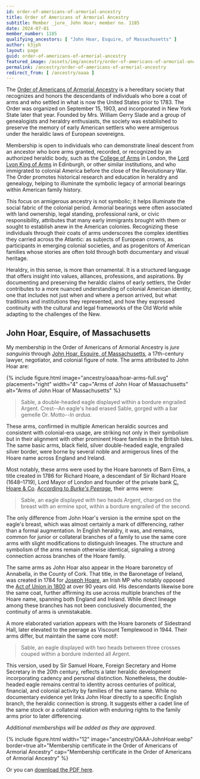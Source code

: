 ```yaml
---
id: order-of-americans-of-armorial-ancestry
title: Order of Americans of Armorial Ancestry
subtitle: Member _jure_ John Hoar; member no. 1185
date: 2024-07-01
member_number: 1185
qualifying_ancestors: [ "John Hoar, Esquire, of Massachusetts" ]
author: k3jph
layout: page
guid: order-of-americans-of-armorial-ancestry
featured_image: /assets/img/ancestry/order-of-americans-of-armorial-ancestry.webp
permalink: /ancestry/order-of-americans-of-armorial-ancestry
redirect_from: [ /ancestry/oaaa ]
---
```


The [Order of Americans of Armorial Ancestry](https://www.armorialancestry.org/)
is a hereditary society that recognizes and honors the descendants of
individuals who bore a coat of arms and who settled in what is now the United
States prior to 1783. The Order was organized on September 15, 1903, and
incorporated in New York State later that year. Founded by Mrs. William Gerry
Slade and a group of genealogists and heraldry enthusiasts, the society was
established to preserve the memory of early American settlers who were
armigerous under the heraldic laws of European sovereigns.

Membership is open to individuals who can demonstrate lineal descent from an
ancestor who bore arms granted, recorded, or recognized by an authorized
heraldic body, such as the [College of
Arms](https://www.college-of-arms.gov.uk/) in London, the [Lord Lyon King of
Arms](https://courtofthelordlyon.scot/) in Edinburgh, or other similar
institutions, and who immigrated to colonial America before the close of the
Revolutionary War. The Order promotes historical research and education in
heraldry and genealogy, helping to illuminate the symbolic legacy of armorial
bearings within American family history.

This focus on armigerous ancestry is not symbolic; it helps illuminate the
social fabric of the colonial period. Armorial bearings were often associated
with land ownership, legal standing, professional rank, or civic responsibility,
attributes that many early immigrants brought with them or sought to establish
anew in the American colonies. Recognizing these individuals through their coats
of arms underscores the complex identities they carried across the Atlantic: as
subjects of European crowns, as participants in emerging colonial societies, and
as progenitors of American families whose stories are often told through both
documentary and visual heritage.

Heraldry, in this sense, is more than ornamental. It is a structured language
that offers insight into values, alliances, professions, and aspirations. By
documenting and preserving the heraldic claims of early settlers, the Order
contributes to a more nuanced understanding of colonial American identity, one
that includes not just when and where a person arrived, but what traditions and
institutions they represented, and how they expressed continuity with the
cultural and legal frameworks of the Old World while adapting to the challenges
of the New.

##  John Hoar, Esquire, of Massachusetts

My membership in the Order of Americans of Armorial Ancestry is _jure sanguinis_
through [John Hoar, Esquire, of Massachusetts](https://www.wikitree.com/wiki/Hoar-9), a
17th-century lawyer, negotiator, and colonial figure of note.  The arms
attributed to John Hoar are:

{% include figure.html
    image="ancestry/oaaa/hoar-arms-full.svg" 
    placement="right" width="4"
    cap="Arms of John Hoar of Massachusetts"
    alt="Arms of John Hoar of Massachusetts" %}

> Sable, a double-headed eagle displayed within a bordure engrailed Argent.
> Crest--An eagle's head erased Sable, gorged with a bar gemelle Or.  Motto--_In
> ardua_.

These arms, confirmed in multiple American heraldic sources and consistent with
colonial-era usage, are striking not only in their symbolism but in their
alignment with other prominent Hoare families in the British Isles. The same
basic arms, black field, silver double-headed eagle, engrailed silver border,
were borne by several noble and armigerous lines of the Hoare name across
England and Ireland.

Most notably, these arms were used by the Hoare baronets of Barn Elms, a title
created in 1786 for Richard Hoare, a descendant of Sir Richard Hoare
(1648–1719), Lord Mayor of London and founder of the private bank [C. Hoare &
Co](https://www.hoaresbank.co.uk/).  [According to _Burke's
Peerage_](https://archive.org/details/generalarmoryofe00burk/page/494/mode/1up),
their arms were:

> Sable, an eagle displayed with two heads Argent, charged on the breast with an
> ermine spot, within a bordure engrailed of the second.

The only difference from John Hoar's version is the ermine spot on the eagle's
breast, which was almost certainly a mark of differencing, rather than a formal
augmentation. In English heraldry, it was, and remains, common for junior or
collateral branches of a family to use the same core arms with slight
modifications to distinguish lineages. The structure and symbolism of the arms
remain otherwise identical, signaling a strong connection across branches of the
Hoare family.

The same arms as John Hoar also appear in the Hoare baronetcy of Annabella, in
the County of Cork. That title, in the Baronetage of Ireland, was created in
1784 for [Joseph
Hoare](https://en.wikipedia.org/wiki/Sir_Joseph_Hoare,_1st_Baronet), an Irish MP
who notably opposed the [Act of Union in
1800](https://www.parliament.uk/about/living-heritage/evolutionofparliament/legislativescrutiny/parliamentandireland/collections/ireland/act-of-union-1800/)
at over 90 years old. His descendants likewise bore the same coat, further
affirming its use across multiple branches of the Hoare name, spanning both
England and Ireland. While direct lineage among these branches has not been
conclusively documented, the continuity of arms is unmistakable.

A more elaborated variation appears with the Hoare baronets of Sidestrand Hall,
later elevated to the peerage as Viscount Templewood in 1944. Their arms differ,
but maintain the same core motif:

> Sable, an eagle displayed with two heads between three crosses couped within a
> bordure indented all Argent.

This version, used by Sir Samuel Hoare, Foreign Secretary and Home Secretary in
the 20th century, reflects a later heraldic development incorporating cadency
and personal distinction. Nonetheless, the double-headed eagle remains central
to identity across centuries of political, financial, and colonial activity by
families of the same name.  While no documentary evidence yet links John Hoar
directly to a specific English branch, the heraldic connection is strong. It
suggests either a cadet line of the same stock or a collateral relation with
enduring rights to the family arms prior to later differencing.

*Additional memberships will be added as they are approved.*

{% include figure.html width="12"
   image="ancestry/OAAA-JohnHoar.webp" border=true
   alt="Membership certificate in the Order of Americans of Armorial Ancestry"
   cap="Membership certificate in the Order of Americans of Armorial Ancestry" %}
   
Or you can [download the PDF here](/assets/docs/ancestry/OAAA-JohnHoar.pdf).

